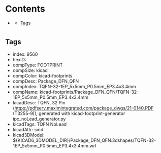 



Contents
========

* [](#)
	* [Tags](#tags)

# 

## Tags

- index: 9560
- hexID: 
- oompType: FOOTPRINT
- oompSize: kicad
- oompColor: kicad-footprints
- oompDesc: Package_DFN_QFN
- oompIndex: TQFN-32-1EP_5x5mm_P0.5mm_EP3.4x3.4mm
- oompName: kicad-footprints/Package_DFN_QFN/TQFN-32-1EP_5x5mm_P0.5mm_EP3.4x3.4mm
- kicadDesc: TQFN, 32 Pin (https://pdfserv.maximintegrated.com/package_dwgs/21-0140.PDF (T3255-9)), generated with kicad-footprint-generator ipc_noLead_generator.py
- kicadTags: TQFN NoLead
- kicadAttr: smd
- kicad3DModel: ${KICAD6_3DMODEL_DIR}/Package_DFN_QFN.3dshapes/TQFN-32-1EP_5x5mm_P0.5mm_EP3.4x3.4mm.wrl
